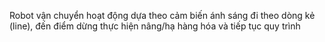 Robot vận chuyển hoạt động dựa theo cảm biến ánh sáng đi theo dòng kẻ (line), đến điểm dừng thực hiện nâng/hạ hàng hóa và tiếp tục quy trình
